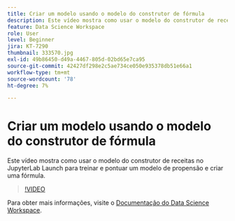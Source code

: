 ```yaml
---
title: Criar um modelo usando o modelo do construtor de fórmula
description: Este vídeo mostra como usar o modelo do construtor de receitas no JupyterLab Launch para treinar e pontuar um modelo de propensão e criar uma fórmula.
feature: Data Science Workspace
role: User
level: Beginner
jira: KT-7290
thumbnail: 333570.jpg
exl-id: 49b86450-d49a-4467-805d-02bd65e7ca95
source-git-commit: 42427df298e2c5ae734ce050e935378db51e66a1
workflow-type: tm+mt
source-wordcount: '78'
ht-degree: 7%

---
```


# Criar um modelo usando o modelo do construtor de fórmula

Este vídeo mostra como usar o modelo do construtor de receitas no JupyterLab Launch para treinar e pontuar um modelo de propensão e criar uma fórmula.

>[!VIDEO](https://video.tv.adobe.com/v/333570?quality=12&learn=on)

Para obter mais informações, visite o [Documentação do Data Science Workspace](https://experienceleague.adobe.com/docs/experience-platform/data-science-workspace/home.html?lang=pt-BR).